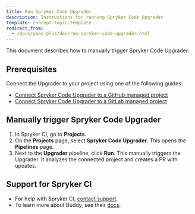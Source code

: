 ```yaml
---
title: Run Spryker Code Upgrader
description: Instructions for running Spryker Code Upgrader
template: concept-topic-template
redirect_from:
  - /docs/paas-plus/dev/run-spryker-code-upgrader.html
---
```


This document describes how to manually trigger Spryker Code Upgrader.

## Prerequisites

Connect the Upgrader to your project using one of the following guides:

* [Connect Spryker Code Upgrader to a GitHub managed project](/docs/scu/dev/onboard-to-spryker-code-upgrader/connect-spryker-code-upgrader-to-a-github-managed-project.html)
* [Connect Spryker Code Upgrader to a GitLab managed project](/docs/scu/dev/onboard-to-spryker-code-upgrader/connect-spryker-code-upgrader-to-a-gitlab-managed-project.html)

## Manually trigger Spryker Code Upgrader

1. In Spryker CI, go to **Projects**.
2. On the **Projects** page, select **Spryker Code Upgrader**.
    This opens the **Pipelines** page.
3. Next to the **Upgrader** pipeline, click **Run**.
    This manually triggers the Upgrader. It analyzes the connected project and creates a PR with updates.

## Support for Spryker CI

* For help with Spryker CI, [contact support](https://spryker.force.com/support/s/).
* To learn more about Buddy, see their [docs](https://buddy.works/docs).
